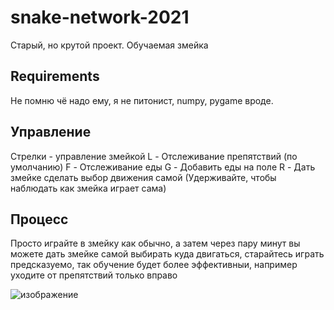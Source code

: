 # snake-network-2021
Старый, но крутой проект. Обучаемая змейка

## Requirements
Не помню чё надо ему, я не питонист, numpy, pygame вроде.

## Управление
Стрелки - управление змейкой
L - Отслеживание препятствий (по умолчанию)
F - Отслеживание еды
G - Добавить еды на поле
R - Дать змейке сделать выбор движения самой (Удерживайте, чтобы наблюдать как змейка играет сама)

## Процесс
Просто играйте в змейку как обычно, а затем через пару минут вы можете дать змейке самой выбирать куда двигаться, старайтесь играть предсказуемо, так обучение будет более эффективныи, например уходите от препятствий только вправо

![изображение](https://github.com/LIMPIX31/snake-network-2021/assets/81296950/13a43722-0388-4d35-8252-980db8793b1f)
